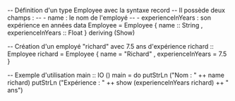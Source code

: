 -- Définition d'un type Employee avec la syntaxe record
-- Il possède deux champs :
--   - name : le nom de l'employé
--   - experienceInYears : son expérience en années
data Employee = Employee
    { name :: String
    , experienceInYears :: Float
    } deriving (Show)

-- Création d'un employé "richard" avec 7.5 ans d'expérience
richard :: Employee
richard = Employee
    { name = "Richard"
    , experienceInYears = 7.5
    }

-- Exemple d'utilisation
main :: IO ()
main = do
    putStrLn ("Nom : " ++ name richard)
    putStrLn ("Expérience : " ++ show (experienceInYears richard) ++ " ans")

